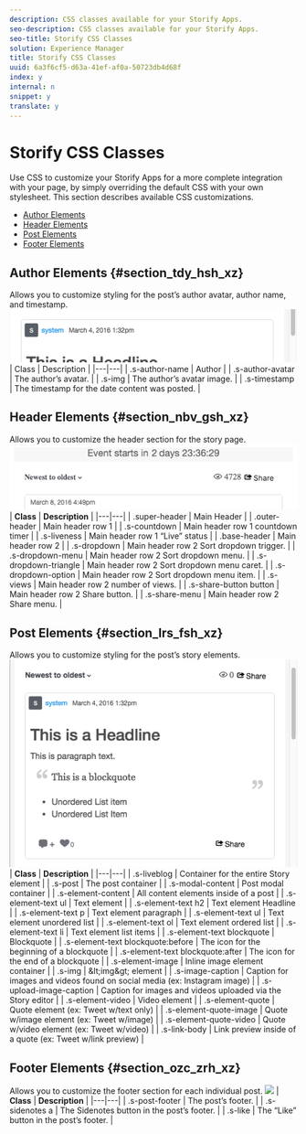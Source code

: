 ```yaml
---
description: CSS classes available for your Storify Apps.
seo-description: CSS classes available for your Storify Apps.
seo-title: Storify CSS Classes
solution: Experience Manager
title: Storify CSS Classes
uuid: 6a3f6cf5-d63a-41ef-af0a-50723db4d68f
index: y
internal: n
snippet: y
translate: y
---
```


# Storify CSS Classes

Use CSS to customize your Storify Apps for a more complete integration with your page, by simply overriding the default CSS with your own stylesheet. This section describes available CSS customizations.

* [ Author Elements ](#c_storify_css_classes/section_tdy_hsh_xz)
* [ Header Elements ](#c_storify_css_classes/section_nbv_gsh_xz)
* [ Post Elements ](#c_storify_css_classes/section_lrs_fsh_xz)
* [ Footer Elements ](#c_storify_css_classes/section_ozc_zrh_xz)

## Author Elements {#section_tdy_hsh_xz}

Allows you to customize styling for the post’s author avatar, author name, and timestamp.
![](assets/StorifyAuthorCSS.png) 
|  Class  | Description  |
|---|---|
|  .s-author-name  | Author  |
|  .s-author-avatar  | The author’s avatar.  |
|  .s-img  | The author’s avatar image.  |
|  .s-timestamp  | The timestamp for the date content was posted.  |


## Header Elements {#section_nbv_gsh_xz}

Allows you to customize the header section for the story page.
![](assets/StorifyHeaderCSS-countdown-1.png) 
|  **Class** | **Description** |
|---|---|
|  .super-header  | Main Header  |
|  .outer-header  | Main header row 1  |
|  .s-countdown  | Main header row 1 countdown timer  |
|  .s-liveness  | Main header row 1 “Live” status  |
|  .base-header  | Main header row 2  |
|  .s-dropdown  | Main header row 2 Sort dropdown trigger.  |
|  .s-dropdown-menu  | Main header row 2 Sort dropdown menu.  |
|  .s-dropdown-triangle  | Main header row 2 Sort dropdown menu caret.  |
|  .s-dropdown-option  | Main header row 2 Sort dropdown menu item.  |
|  .s-views  | Main header row 2 number of views.  |
|  .s-share-button button  | Main header row 2 Share button.  |
|  .s-share-menu  | Main header row 2 Share menu.  |


## Post Elements {#section_lrs_fsh_xz}

Allows you to customize styling for the post’s story elements.
![](assets/StorifyPostCSS.png) 
|  **Class** | **Description** |
|---|---|
|  .s-liveblog  | Container for the entire Story element  |
|  .s-post  | The post container  |
|  .s-modal-content  | Post modal container  |
|  .s-element-content  | All content elements inside of a post  |
|  .s-element-text ul  | Text element  |
|  .s-element-text h2  | Text element Headline  |
|  .s-element-text p  | Text element paragraph  |
|  .s-element-text ul  | Text element unordered list  |
|  .s-element-text ol  | Text element ordered list  |
|  .s-element-text li  | Text element list items  |
|  .s-element-text blockquote  | Blockquote  |
|  .s-element-text blockquote:before  | The icon for the beginning of a blockquote  |
|  .s-element-text blockquote:after  | The icon for the end of a blockquote  |
|  .s-element-image  | Inline image element container  |
|  .s-img  | &amp;lt;img&amp;gt; element  |
|  .s-image-caption  | Caption for images and videos found on social media (ex: Instagram image)  |
|  .s-upload-image-caption  | Caption for images and videos uploaded via the Story editor  |
|  .s-element-video  | Video element  |
|  .s-element-quote  | Quote element (ex: Tweet w/text only)  |
|  .s-element-quote-image  | Quote w/image element (ex: Tweet w/image)  |
|  .s-element-quote-video  | Quote w/video element (ex: Tweet w/video)  |
|  .s-link-body  | Link preview inside of a quote (ex: Tweet w/link preview)  |


## Footer Elements {#section_ozc_zrh_xz}

Allows you to customize the footer section for each individual post.
![](assets/StorifyFooterCSS.png) 
|  **Class** | **Description** |
|---|---|
|  .s-post-footer  | The post’s footer.  |
|  .s-sidenotes a  | The Sidenotes button in the post’s footer.  |
|  .s-like  | The “Like” button in the post’s footer.  |

